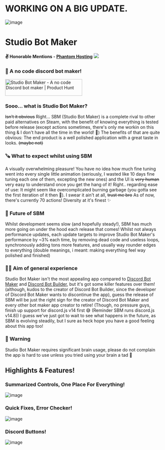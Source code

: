 # WORKING ON A BIG UPDATE.
![image](https://github.com/RatWasHere/Studio-Bot-Maker/assets/100881234/2e255e0f-d8ba-4768-a1ed-a24776c6c884)

# Studio Bot Maker
**✌️ Honorable Mentions - [Phantom Hosting](https://l.linklyhq.com/l/1nohw)**
<a href="https://l.linklyhq.com/l/1nohw" target="_blank"><img src="https://github-production-user-asset-6210df.s3.amazonaws.com/100881234/242099266-b6439c2d-958b-47bf-b10d-13e78d9fe5cd.png"></a>


### **🐛 A no code discord bot maker!**
<a href="https://www.producthunt.com/posts/studio-bot-maker?utm_source=badge-featured&utm_medium=badge&utm_souce=badge-studio&#0045;bot&#0045;maker" target="_blank"><img src="https://api.producthunt.com/widgets/embed-image/v1/featured.svg?post_id=396865&theme=dark" alt="Studio&#0032;Bot&#0032;Maker - A&#0032;no&#0032;code&#0032;Discord&#0032;bot&#0032;maker | Product Hunt" style="width: 250px; height: 54px;" width="250" height="54" /></a>
### Sooo... what is Studio Bot Maker?
~~Isn't it obvious~~ Right... SBM (Studio Bot Maker) is a complete rival to other paid alternatives on Steam, with the benefit of knowing everything is tested before release (except actions sometimes, there's only me workin on this thing & I don't have all the time in the world! 🥲) 
The benefits of that are quite obvious: The end product is a well polished application with a great taste in looks. ~~(maybe not)~~

### 🪚 What to expect whilst using SBM
A visually overwhelming pleasure! You have no idea how much fine tuning went into every single little animation (seriously, I wasted like 10 days fine tuning each one of them, excepting the new ones) and the UI is ~~very human~~ very easy to understand once you get the hang of it! 
Right.. regarding ease of use: It might seem like overcomplicated burning garbage (you gotta see the first iteration of it then 🥰). I swear it ain't at all, ~~trust me bro~~ 
As of now, there's currently 70 actions! Diversity at it's finest ✨

### 💮 Future of SBM 
Whilst development seems slow (and hopefully steady!), SBM has much more going on under the hood each release that comes! Whilst not always performance updates, each update targets to improve Studio Bot Maker's performance by ~3% each time, by removing dead code and useless loops, synchronously adding tons more features, and usually way rounder edges to everything (double meanings, i meant: making everything feel way polished and finished) 

### 👯‍♂️ Aim of general experience 
Studio Bot Maker isn't the most appealing app compared to [Discord Bot Maker](https://store.steampowered.com/app/682130/Discord_Bot_Maker/) and [Discord Bot Builder](https://store.steampowered.com/app/1119570/Discord_Bot_Builder/), but it's got some killer features over them! (although, kudos to the creator of Discord Bot Builder, since the developer of Discord Bot Maker wants to discontinue the app), guess the release of SBM will be just the right sign for the creator of Discord Bot Maker and every other bot maker app creator to retire! (Though, no pressure guys, finish up support for discord.js v14 first 😅 (Reminder SBM runs discord.js v14.8))
I guess we've just got to wait to see what happens in the future, as SBM is evolving steadily, but I sure as heck hope you have a good feeling about this app too!

### 🫡 Warning
Studio Bot Maker requires significant brain usage, please do not complain the app is hard to use unless you tried using your brain a tad 🥲




## Highlights & Features!

### **Summarized Controls, One Place For Everything!**
![image](https://github.com/RatWasHere/Studio-Bot-Maker/assets/100881234/e48da719-ab54-48fe-8fd9-26d2e467baa2)


### **Quick Fixes, Error Checker!**
![image](https://user-images.githubusercontent.com/100881234/235323688-6321316f-6880-4c41-8ddb-b32e5199e404.png)


### **Discord Buttons!**
![image](https://github.com/RatWasHere/Studio-Bot-Maker/assets/100881234/c1a54d70-2a3e-4b39-8244-f2564bbcbf49)
